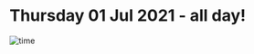 # Thursday 01 Jul 2021 - all day!
![time](https://github.com/rich-ctm/today/workflows/time/badge.svg)
